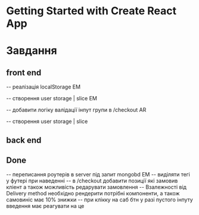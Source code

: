 # Getting Started with Create React App


# Завдання

## front end

-- реалізація localStorage EM

-- створення user storage | slice EM  

-- добавити логіку валідації інпут групи в /checkout AR

-- створення user storage | slice




## back end



## Done
-- переписання роутерів в server під запит mongobd EM
-- виділяти тегі у футері при наведенні 
-- в /checkout добавити позиції які замовив кліент а також можливість редарувати замовлення
-- Взалежності від Delivery method  необхідно рендерити потрібні компоненти,
   а також самовиніс має 10% знижки 
-- при клікку на саб бтн у разі пустого інпуту введення має реагувати на це 